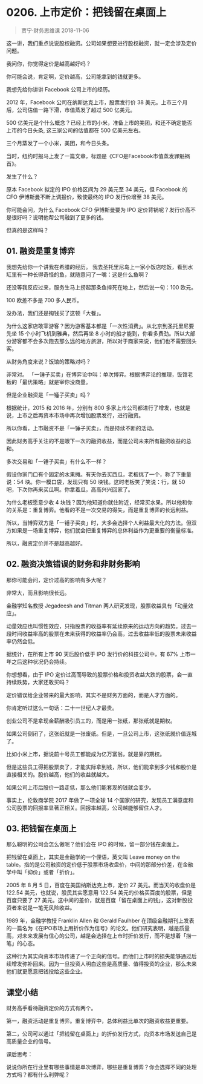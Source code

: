 # 0206. 上市定价：把钱留在桌面上
> 贾宁·财务思维课
2018-11-06

这一讲，我们重点说说股权融资。公司如果想要进行股权融资，就一定会涉及定价问题。

我问你，你觉得定价是越高越好吗？

你可能会说，肯定啊，定价越高，公司能拿到的钱就更多。

我想先给你讲讲 Facebook 公司上市的经历。

2012 年，Facebook 公司在纳斯达克上市，股票发行价 38 美元。上市三个月后，公司估值一路下滑，市值蒸发了超过 500 亿美元。

500 亿美元是个什么概念？已经上市的小米，准备上市的美团，和还不确定能否上市的今日头条, 这三家公司的估值都在 500 亿美元左右。

三个月蒸发了一个小米，美团，和今日头条。

当时，纽约时报马上发了一篇文章，标题是《CFO是Facebook市值蒸发罪魁祸首》。

发生了什么？

原本 Facebook 拟定的 IPO 价格区间为 29 美元至 34 美元，但 Facebook 的 CFO 伊博斯曼不断上调报价，致使最终的 IPO 发行价增至 38 美元。

你可能会问，为什么 Facebook CFO 伊博斯曼要为 IPO 定价背锅呢？发行价高不是很好吗？说明他帮公司融到了更多的钱。

但真的是这样吗？

## 01. 融资是重复博弈

我想先给你一个讲我在希腊的经历。 我去圣托里尼岛上一家小饭店吃饭，看到水缸里有一种长得奇怪的鱼，就随意问了一嘴：这是什么鱼啊？

还没等我反应过来，服务生马上捞起那条鱼摔死在地上，然后说一句：100 欧元。

100 欧差不多是 700 多人民币。

没办法，我们还是掏钱买了这顿「大餐」。

为什么这家店敢宰游客？因为游客基本都是「一次性消费」。从北京到圣托里尼要先坐 15 个小时飞机到雅典，然后再坐 8 小时的船才能到，你看多费劲。所以大部分游客都不会多次跑去那么远的地方旅游，所以对于商家来说，他们也不需要回头客。

从财务角度来说？饭馆的策略对吗？

非常对。 「一锤子买卖」在博弈论中叫：单次博弈。根据博弈论的推理，饭馆老板的「最优策略」就是宰你没商量。

但是企业融资是「一锤子买卖」吗？

根据统计，2015 和 2016 年，分别有 800 多家上市公司都进行了增发，也就是说，上市之后再资本市场中再次增加股票发行，进行融资。

所以你看，上市融资不是「一锤子买卖」，而是持续不断的活动。

因此财务高手关注的不是眼下一次的融资收益，而是公司未来所有融资收益的总和。

多次交易和「一锤子买卖」有什么不一样？

假设你家门口有个固定的水果摊。有天你去买西瓜，老板挑了一个，称了下重量说：54 块。你一模口袋，发现只有 50 块钱。这时老板笑了笑说：行，就 50 吧，下次你再来买瓜啊。你拿着瓜，高高兴兴回家了。

为什么老板愿意少收 4 块钱？因为他知道你就住附近，经常买水果。所以他和你的关系是：重复博弈。他看的不是一次交易的得失，而是重复博弈的长远利益。

所以，当博弈双方是「一锤子买卖」时，大多会选择个人利益最大化的方法。但双方如果是一场重复博弈，他们就会把重复博弈的总体利益作为更重要的衡量标准。

所以，融资定价并不是越高越好。

## 02. 融资决策错误的财务和非财务影响

那你可能会问，定价过高的影响有多大呢？

非常大，而且影响很长远。

金融学知名教授 Jegadeesh and Titman 两人研究发现，股票收益具有「动量效应」。

动量效应也叫惯性效应，只指股票的收益率有延续原来的运动方向的趋势。过去一段时间收益率高的股票在未来获得的收益率仍会高，过去收益率低的股票未来收益率仍然会低。

据统计，在所有上市 90 天后股价低于 IPO 发行价的科技公司中，有 67% 上市一年之后这种状况仍会持续。

你想想看，由于 IPO 定价过高而导致的股票价格和投资收益大跌的股票，会一直持续跌势，大家还敢买吗？

定价错误给企业带来的最大影响，其实不是财务方面的，而是人才方面的。

你肯定听过这么一句话：二十一世纪人才最贵。

创业公司不是拿现金薪酬吸引员工的，而是用一张纸，那张纸就是期权。

如果公司倒闭了，这张纸就是一张废纸。但是，一旦公司上市，这张纸就价值连城了。

比如小米上市，据说前十号员工都能成为亿万富翁，就是靠的期权。

但是这些员工得把股票卖了，才能实际拿到钱，所以，他们能拿到多少钱和股价是直接相关的。股价越高，他们的收益就越大。

如果公司上市后股价一路走低，那么他们能套现的钱就会变少。

事实上，伦敦商学院 2017 年做了一项全球 14 个国家的研究，发现员工满意度和公司股票的回报率显著正相关。回报率越高，公司越能够留住人才。

## 03. 把钱留在桌面上

那么聪明的公司会怎么做呢？他们会在 IPO 的时候，留一部分钱在桌面上。

把钱留在桌面上，其实是金融学的一个俚语，英文叫 Leave money on the table。指的是公司融资的定价低于股票市场收盘价，中间的那部分价差，在金融学中叫「抑价」或者「折价」。

2005 年 8 月 5 日，百度在美国纳斯达克上市，定价 27 美元。而当天的收盘价是 122.54 美元，也就说，股民其实愿意用 122.54 美元的价格买百度的股票，但是百度只要了 27 美元。这中间的差价，就是百度「留在桌面上的钱」，这对新股投资者来说是一笔无风险收益。

1989 年，金融学教授 Franklin Allen 和 Gerald Faulhber 在顶级金融期刊上发表的一篇名为《在IPO市场上用折价作为信号》的论文。他们研究表明，越是质量高，对未来发展有信心的公司，越是会选择在上市时折价发行，而不是想着「捞一笔」的心态。

这种行为其实向资本市场传递了一个正向的信号。而他们上市时的损失能够通过后续增发弥补回来。因为一旦投资人明白这些是高质量、值得投资的企业，那么未来他们就更愿意把钱投给这些企业。

## 课堂小结

财务高手看待融资定价的方式有两个。

第一，融资活动是重复博弈。重复博弈中，总体利益比单次的融资收益更重要。

第二，公司可以通过「把钱留在桌面上」的折价发行方式，向资本市场发送自己是高质量企业的信号。

课后思考：

说说你所在行业里有哪些事情是单次博弈，哪些是重复博弈？你会选择不同的处理方式吗？都有什么利弊呢？

